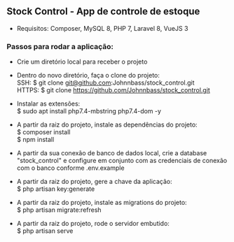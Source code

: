 ## Stock Control - App de controle de estoque

- Requisitos: Composer, MySQL 8, PHP 7, Laravel 8, VueJS 3

### Passos para rodar a aplicação:

- Crie um diretório local para receber o projeto

- Dentro do novo diretório, faça o clone do projeto:<br>
  SSH: $ git clone git@github.com:Johnnbass/stock_control.git<br>
  HTTPS: $ git clone https://github.com/Johnnbass/stock_control.git

- Instalar as extensões:<br>
  $ sudo apt install php7.4-mbstring php7.4-dom -y

- A partir da raiz do projeto, instale as dependências do projeto:<br>
  $ composer install<br>
  $ npm install

- A partir da sua conexão de banco de dados local, crie a database "stock_control" e configure em conjunto com as credenciais de conexão com o banco conforme .env.example

- A partir da raiz do projeto, gere a chave da aplicação:<br>
  $ php artisan key:generate

- A partir da raiz do projeto, instale as migrations do projeto:<br>
  $ php artisan migrate:refresh

- A partir da raiz do projeto, rode o servidor embutido:<br>
  $ php artisan serve